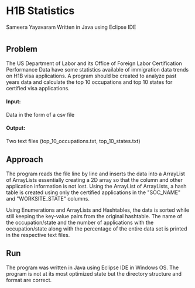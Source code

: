 # H1B Statistics
Sameera Yayavaram
Written in Java using Eclipse IDE
#
## Problem
The US Department of Labor and its Office of Foreign Labor Certification Performance Data have some statistics available of immigration data trends on H1B visa applications. A program should be created to analyze past years data and calculate the top 10 occupations and top 10 states for certified visa applications.

#### Input:
Data in the form of a csv file
#### Output:
Two text files (top_10_occupations.txt, top_10_states.txt)

## Approach
The program reads the file line by line and inserts the data into a ArrayList of ArrayLists essentially creating a 2D array so that the column and other application information is not lost. Using the ArrayList of ArrayLists, a hash table is created using only the certified applications in the "SOC_NAME" and "WORKSITE_STATE" columns. 

Using Enumerations and ArrayLists and Hashtables, the data is sorted while still keeping the key-value pairs from the original hashtable. The name of the occupation/state and the number of applications with the occupation/state along with the percentage of the entire data set is printed in the respective text files. 

## Run
The program was written in Java using Eclipse IDE in Windows OS. The program is not at its most optimized state but the directory structure and format are correct. 
